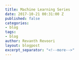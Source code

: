 ```yaml
---
title: Machine Learning Series
date: 2017-10-21 00:31:00 Z
published: false
categories:
- blog
tags:
- blog
author: Revanth Revoori
layout: blogpost
excerpt_separator: "<!--more-->"
---
```


<!-- ---
layout: blogpost
title:  "Machine Learning Introduction"
date:   2017-01-17 17:44:34
categories: ml
---

### Topics in ML:

- Supervised Learning
- Unsupervised Learning
- Semi Supervised Learning
- Reinforcement Learning
- Active Learning
- Deep Learning

### Supervised Learning:

-
